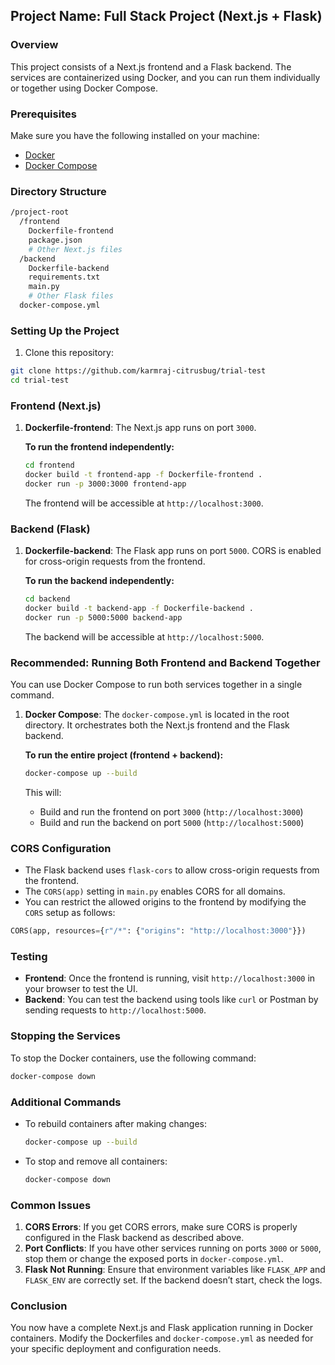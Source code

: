 ## Project Name: Full Stack Project (Next.js + Flask)

### Overview
This project consists of a Next.js frontend and a Flask backend. The services are containerized using Docker, and you can run them individually or together using Docker Compose.

### Prerequisites

Make sure you have the following installed on your machine:
- [Docker](https://docs.docker.com/get-docker/)
- [Docker Compose](https://docs.docker.com/compose/install/)

### Directory Structure
```bash
/project-root
  /frontend
    Dockerfile-frontend
    package.json
    # Other Next.js files
  /backend
    Dockerfile-backend
    requirements.txt
    main.py
    # Other Flask files
  docker-compose.yml
```

### Setting Up the Project

1. Clone this repository:

```bash
git clone https://github.com/karmraj-citrusbug/trial-test
cd trial-test
```

### Frontend (Next.js)

1. **Dockerfile-frontend**: The Next.js app runs on port `3000`.

   **To run the frontend independently:**
   ```bash
   cd frontend
   docker build -t frontend-app -f Dockerfile-frontend .
   docker run -p 3000:3000 frontend-app
   ```
   The frontend will be accessible at `http://localhost:3000`.

### Backend (Flask)

1. **Dockerfile-backend**: The Flask app runs on port `5000`. CORS is enabled for cross-origin requests from the frontend.

   **To run the backend independently:**
   ```bash
   cd backend
   docker build -t backend-app -f Dockerfile-backend .
   docker run -p 5000:5000 backend-app
   ```
   The backend will be accessible at `http://localhost:5000`.

### Recommended: Running Both Frontend and Backend Together

You can use Docker Compose to run both services together in a single command.

1. **Docker Compose**: The `docker-compose.yml` is located in the root directory. It orchestrates both the Next.js frontend and the Flask backend.

   **To run the entire project (frontend + backend):**
   ```bash
   docker-compose up --build
   ```

   This will:
   - Build and run the frontend on port `3000` (`http://localhost:3000`)
   - Build and run the backend on port `5000` (`http://localhost:5000`)

### CORS Configuration

- The Flask backend uses `flask-cors` to allow cross-origin requests from the frontend.
- The `CORS(app)` setting in `main.py` enables CORS for all domains.
- You can restrict the allowed origins to the frontend by modifying the `CORS` setup as follows:

```python
CORS(app, resources={r"/*": {"origins": "http://localhost:3000"}})
```

### Testing

- **Frontend**: Once the frontend is running, visit `http://localhost:3000` in your browser to test the UI.
- **Backend**: You can test the backend using tools like `curl` or Postman by sending requests to `http://localhost:5000`.

### Stopping the Services

To stop the Docker containers, use the following command:
```bash
docker-compose down
```

### Additional Commands

- To rebuild containers after making changes:
  ```bash
  docker-compose up --build
  ```

- To stop and remove all containers:
  ```bash
  docker-compose down
  ```

### Common Issues

1. **CORS Errors**: If you get CORS errors, make sure CORS is properly configured in the Flask backend as described above.
2. **Port Conflicts**: If you have other services running on ports `3000` or `5000`, stop them or change the exposed ports in `docker-compose.yml`.
3. **Flask Not Running**: Ensure that environment variables like `FLASK_APP` and `FLASK_ENV` are correctly set. If the backend doesn’t start, check the logs.

### Conclusion

You now have a complete Next.js and Flask application running in Docker containers. Modify the Dockerfiles and `docker-compose.yml` as needed for your specific deployment and configuration needs.
